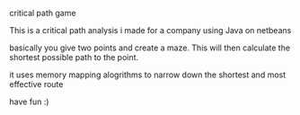 critical path game

This is a critical path analysis i made for a company using Java on netbeans

basically you give two points and create a maze. This will then calculate the shortest possible path to the point.

it uses memory mapping alogrithms to narrow down the shortest and most effective route 


have fun :)
